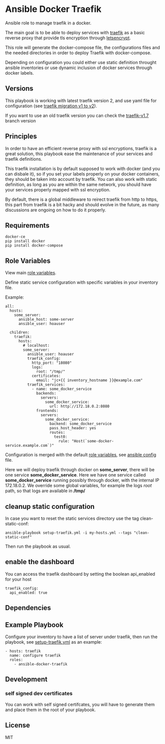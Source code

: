 Ansible Docker Traefik
=========

Ansible role to manage traefik in a docker. 

The main goal is to be able to deploy services with [traefik](https://traefik.io) as a basic reverse proxy that provide tls encryption through [letsencrypt](https://letsencrypt.org/).

This role will generate the docker-compose file, the configurations files and the needed directories in order to deploy Traefik with docker-compose.

Depending on configuration you could either use static definition throught ansible inventories or use dynamic inclusion of docker services through docker labels.

Versions
------------

This playbook is working with latest traefik version 2, and use yaml file for configuration (see [traefik migration v1 to v2](https://docs.traefik.io/migration/v1-to-v2/)).

If you want to use an old traefik version you can check the [traefik-v1.7](https://github.com/HouseOfAgile/ansible-docker-traefik/tree/traefik-v1.7) branch version

Principles
------------

In order to have an efficient reverse proxy with ssl encryptions, traefik is a great solution, this playbook ease the maintenance of your services and traefik definitions. 

This traefik installation is by default supposed to work with docker (and you can disbale it), so if you set your labels properly on your docker containers, they should be taken into account by traefik. 
You can also work with static definition, as long as you are within the same network, you should have your services properly mapped with ssl encryption.

By default, there is a global middleware to reirect traefik from http to https, this part from traefik is a bit hacky and should evolve in the future, as many discussions are ongoing on how to do it properly.

Requirements
------------

    docker-ce
    pip install docker
    pip install docker-compose

Role Variables
--------------

View main [role variables](defaults/main.yml).

Define static service configuration with specific variables in your inventory file.

Example:
```
all:
  hosts:
    some_server:
      ansible_host: some-server
      ansible_user: hoauser

  children:
    traefik:
      hosts:
        # localhost:
        some_server:
          ansible_user: hoauser
          traefik_config:
            http_port: "18080"
            logs:
              root: "/tmp/"
            certificates:
              email: "jc+{{ inventory_hostname }}@example.com"
          traefik_services:
            - name: some_docker_service
              backends:
                servers:
                  some_docker_service:
                    url: http://172.18.0.2:8080
              frontends:
                servers:
                  some_docker_service:
                    backend: some_docker_service
                    pass_host_header: yes
                    routes:
                      test0:
                        rule: "Host(`some-docker-service.example.com`)"
```

Configuration is merged with the default [role variables](./defaults/main.yml), see [ansible config](./ansible.cfg) file.

Here we will deploy traefik through docker on **some_server**, there will be one service **some_docker_service**.
Here we have one service called **some_docker_service** running possibly through docker, with the internal IP 172.18.0.2. 
We override some global variables, for example the logs *root* path, so that logs are available in **/tmp/**

## cleanup static configuration

In case you want to reset the static services directory use the tag clean-static-conf:

    ansible-playbook setup-traefik.yml -i my-hosts.yml --tags "clean-static-conf"

Then run the playbook as usual.

## enable the dashboard

You can access the traefik dashboard by setting the boolean api_enabled for your host

    traefik_config:
      api_enabled: true
  
Dependencies
------------



Example Playbook
----------------

Configure your inventory to have a list of server under traefik, then run the playbook, see [setup-traefik.yml](./setup-traefik.yml) as an example:

    - hosts: traefik
      name: configure traefik
      roles:
        - ansible-docker-traefik


Development
-----------

### self signed dev certificates

You can work with self signed certifcates, you will have to generate them and place them in the root of your playbook.

License
-------

MIT


